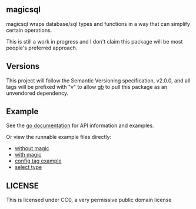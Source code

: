 magicsql
---

magicsql wraps database/sql types and functions in a way that can simplify
certain operations.

This is still a work in progress and I don't claim this package will be most
people's preferred approach.

Versions
---

This project will follow the Semantic Versioning specification, v2.0.0, and all
tags will be prefixed with "v" to allow [gb](https://getgb.io/) to pull this
package as an unvendored dependency.

Example
---

See the [go documentation](https://godoc.org/github.com/Nerdmaster/magicsql)
for API information and examples.

Or view the runnable example files directly:

- [without magic](example_nomagic_test.go)
- [with magic](example_magic_test.go)
- [config tag example](example_config_tags_test.go)
- [select type](example_select_test.go)

LICENSE
---

This is licensed under CC0, a very permissive public domain license
